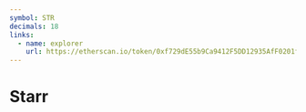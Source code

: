 ```yaml
---
symbol: STR
decimals: 18
links:
  - name: explorer
    url: https://etherscan.io/token/0xf729dE55b9Ca9412F5DD12935AfF0201fdB1Ea8F
---
```


# Starr

